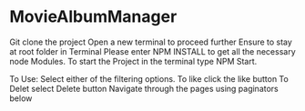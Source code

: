 # MovieAlbumManager

Git clone the project
Open a new terminal to proceed further
Ensure to stay at root folder in Terminal
Please enter NPM INSTALL to get all the necessary node Modules.
To start the Project in the terminal type NPM Start.


To Use:
Select either of the filtering options.
To like click the like button
To Delet select Delete button
Navigate through the pages using paginators below
